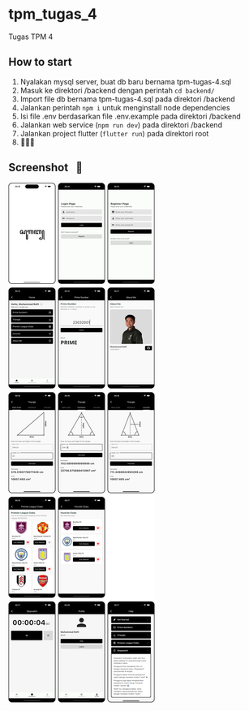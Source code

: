 # tpm_tugas_4

Tugas TPM 4

## How to start

1. Nyalakan mysql server, buat db baru bernama tpm-tugas-4.sql
2. Masuk ke direktori /backend dengan perintah `cd backend/`
3. Import file db bernama tpm-tugas-4.sql pada direktori /backend
4. Jalankan perintah `npm i` untuk menginstall node dependencies
5. Isi file .env berdasarkan file .env.example pada direktori /backend
6. Jalankan web service (`npm run dev`) pada direktori /backend
7. Jalankan project flutter (`flutter run`) pada direktori root
8. 🏃🏻‍♂️

## Screenshot &nbsp; 📸

![app screenshot](ss.png)

